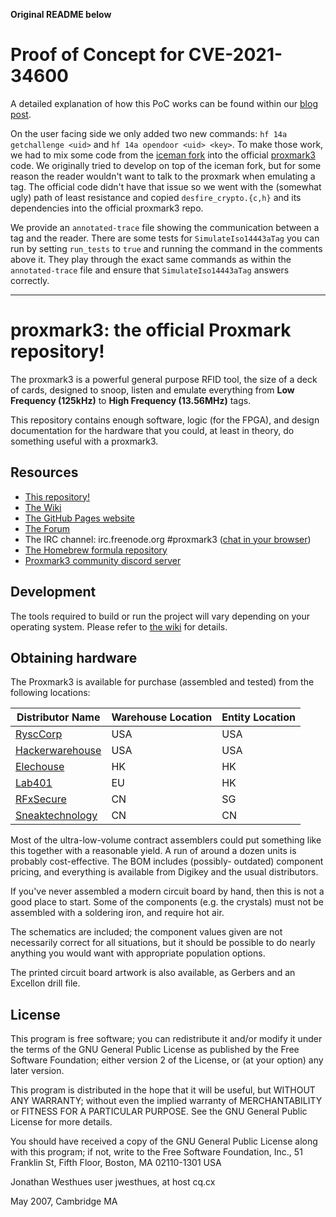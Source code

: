 **Original README below**

# Proof of Concept for CVE-2021-34600

A detailed explanation of how this PoC works can be found within our [blog
post](https://x41-dsec.de/lab/blog/telenot-complex-insecure-keygen/).

On the user facing side we only added two new commands: `hf 14a getchallenge
<uid>` and `hf 14a opendoor <uid> <key>`. To make those work, we had to mix
some code from the [iceman
fork](https://github.com/RfidResearchGroup/proxmark3) into the official
[proxmark3](https://github.com/Proxmark/proxmark3) code. We originally tried to
develop on top of the iceman fork, but for some reason the reader wouldn't want
to talk to the proxmark when emulating a tag. The official code didn't have
that issue so we went with the (somewhat ugly) path of least resistance and
copied `desfire_crypto.{c,h}` and its dependencies into the official proxmark3
repo.

We provide an `annotated-trace` file showing the communication between a tag
and the reader. There are some tests for `SimulateIso14443aTag` you can run by
setting `run_tests` to `true` and running the command in the comments above it.
They play through the exact same commands as within the `annotated-trace` file
and ensure that `SimulateIso14443aTag` answers correctly.

---


# proxmark3: the official Proxmark repository!

The proxmark3 is a powerful general purpose RFID tool, the size of a deck
of cards, designed to snoop, listen and emulate everything from
**Low Frequency (125kHz)** to **High Frequency (13.56MHz)** tags.

This repository contains enough software, logic (for the FPGA), and design
documentation for the hardware that you could, at least in theory,
do something useful with a proxmark3.

## Resources

* [This repository!](https://github.com/Proxmark/proxmark3)
* [The Wiki](https://github.com/Proxmark/proxmark3/wiki)
* [The GitHub Pages website](http://proxmark.github.io/proxmark3/)
* [The Forum](http://www.proxmark.org/forum)
* The IRC channel: irc.freenode.org #proxmark3 ([chat in your browser](http://webchat.freenode.net/?channels=#proxmark3))
* [The Homebrew formula repository](https://github.com/Proxmark/homebrew-proxmark3)
* [Proxmark3 community discord server](https://discord.gg/86VcRtS)
   
## Development

The tools required to build  or run the project will vary depending on
your operating system. Please refer to [the wiki](https://github.com/Proxmark/proxmark3/wiki) for details.

## Obtaining hardware

The Proxmark3 is available for purchase (assembled and tested) from the
following locations:

| Distributor Name | Warehouse Location | Entity Location |
|------------------|--------------------|-----------------|
| [RyscCorp](https://proxmark3.com/)         | USA                | USA             |
| [Hackerwarehouse](https://hackerwarehouse.com/)  | USA                | USA             |
| [Elechouse](http://www.elechouse.com/)        | HK                 | HK              |
| [Lab401](https://lab401.com/)           | EU                 | HK              |
| [RFxSecure](http://www.rfxsecure.com/)       | CN                 | SG              |
| [Sneaktechnology](https://www.sneaktechnology.com/)  | CN                 | CN              |

   
Most of the ultra-low-volume contract assemblers could put
something like this together with a reasonable yield. A run of around
a dozen units is probably cost-effective. The BOM includes (possibly-
outdated) component pricing, and everything is available from Digikey
and the usual distributors.

If you've never assembled a modern circuit board by hand, then this is
not a good place to start. Some of the components (e.g. the crystals)
must not be assembled with a soldering iron, and require hot air.

The schematics are included; the component values given are not
necessarily correct for all situations, but it should be possible to do
nearly anything you would want with appropriate population options.

The printed circuit board artwork is also available, as Gerbers and an
Excellon drill file.


## License

This program is free software; you can redistribute it and/or modify
it under the terms of the GNU General Public License as published by
the Free Software Foundation; either version 2 of the License, or
(at your option) any later version.

This program is distributed in the hope that it will be useful,
but WITHOUT ANY WARRANTY; without even the implied warranty of
MERCHANTABILITY or FITNESS FOR A PARTICULAR PURPOSE.  See the
GNU General Public License for more details.

You should have received a copy of the GNU General Public License
along with this program; if not, write to the Free Software
Foundation, Inc., 51 Franklin St, Fifth Floor, Boston, MA  02110-1301  USA


Jonathan Westhues
user jwesthues, at host cq.cx

May 2007, Cambridge MA

